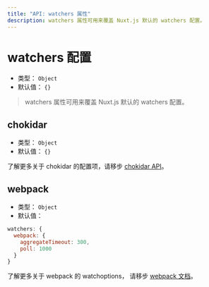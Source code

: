 ```yaml
---
title: "API: watchers 属性"
description: watchers 属性可用来覆盖 Nuxt.js 默认的 watchers 配置。
---
```


# watchers 配置

- 类型： `Object`
- 默认值： `{}`

> watchers 属性可用来覆盖 Nuxt.js 默认的 watchers 配置。

## chokidar

- 类型： `Object`
- 默认值： `{}`

了解更多关于 chokidar 的配置项，请移步 [chokidar API](https://github.com/paulmillr/chokidar#api)。

## webpack


- 类型： `Object`
- 默认值：

```js
watchers: {
  webpack: {
    aggregateTimeout: 300,
    poll: 1000
  }
}
```

了解更多关于 webpack 的 watchoptions， 请移步 [webpack 文档](https://webpack.js.org/configuration/watch/#watchoptions)。
